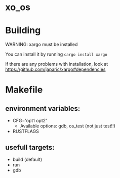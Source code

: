 # xo_os

# Building

WARNING: xargo must be installed

You can install it by running `cargo install xargo`

If there are any problems with installation, look at
https://github.com/japaric/xargo#dependencies

# Makefile
## environment variables:
* CFG='opt1 opt2'
   * Available options: gdb, os_test (not just test!!)
* RUSTFLAGS

## usefull targets:
* build (default)
* run
* gdb
